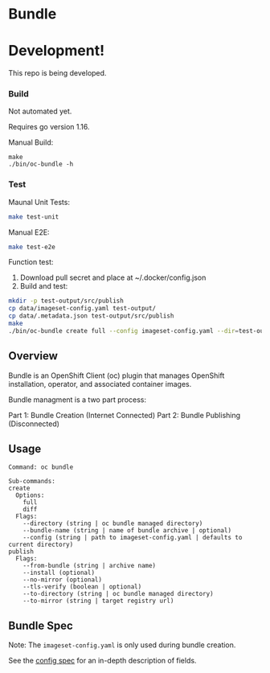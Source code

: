 # Bundle

# Development!

This repo is being developed.

### Build

Not automated yet.

Requires go version 1.16.

Manual Build:
```
make
./bin/oc-bundle -h
```

### Test

Maunal Unit Tests:
```bash
make test-unit
```

Manual E2E:
```bash
make test-e2e
```


Function test:
1. Download pull secret and place at ~/.docker/config.json
2. Build and test:
  ```sh
  mkdir -p test-output/src/publish
  cp data/imageset-config.yaml test-output/
  cp data/.metadata.json test-output/src/publish
  make
  ./bin/oc-bundle create full --config imageset-config.yaml --dir=test-output --log-level=debug
  ```

## Overview

Bundle is an OpenShift Client (oc) plugin that manages OpenShift installation, operator, and associated container images.

Bundle managment is a two part process:

Part 1: Bundle Creation (Internet Connected)
Part 2: Bundle Publishing (Disconnected)

## Usage

```
Command: oc bundle

Sub-commands:
create
  Options:
    full
    diff
  Flags:
    --directory (string | oc bundle managed directory)
    --bundle-name (string | name of bundle archive | optional)
    --config (string | path to imageset-config.yaml | defaults to current directory)
publish
  Flags:
    --from-bundle (string | archive name)
    --install (optional)
    --no-mirror (optional)
    --tls-verify (boolean | optional)
    --to-directory (string | oc bundle managed directory)
    --to-mirror (string | target registry url)
```

## Bundle Spec

Note: The `imageset-config.yaml` is only used during bundle creation.

See the [config spec][config-spec] for an in-depth description of fields.

<!--
TODO: link to the following once a release is cut.
[config-spec]:https://pkg.go.dev/github.com/redhatgov/bundle/pkg/config/v1alpha1#ImageSetConfiguration
-->
[config-spec]:pkg/config/v1alpha1/config_types.go
